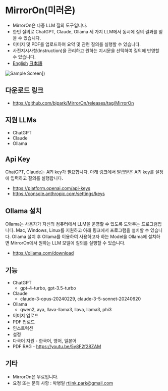 # MirrorOn(미러온) 

* MirrorOn은 다중 LLM 질의 도구입니다.
* 한번 질의로 ChatGPT, Claude, Ollama 세 가지 LLM에서 동시에 질의 결과를 얻을 수 있습니다.
* 이미지 및 PDF를 업로드하여 요약 및 관련 질의를 실행할 수 있습니다.
* 사전지시사항(Instruction)을 관리하고 원하는 지시문을 선택하여 질의에 반영할 수 있습니다.
* [English](https://github.com/bipark/MirrorOn/blob/main/README-en.md) [日本語](https://github.com/bipark/MirrorOn/blob/main/README-en.md)

![Sample Screen]([https://github.com/bipark/MirrorOn/blob/main/sample1.gif)])

## 다운로드 링크
* <https://github.com/bipark/MirrorOn/releases/tag/MirrorOn>

## 지원 LLMs
* ChatGPT
* Claude
* Ollama

## Api Key
ChatGPT, Claude는 API key가 필요합니다. 아래 링크에서 발급받은 API key를 설정에 입력하고 질의를 실행합니다.
  * <https://platform.openai.com/api-keys>
  * <https://console.anthropic.com/settings/keys>
 
## Ollama 설치
Ollama는 사용자가 자신의 컴퓨터에서 LLM을 운영할 수 있도록 도와주는 프로그램입니다. Mac, Windows, Linux를 지원하고 아래 링크에서 프로그램을 설치할 수 있습니다. Ollama 설치 후 Ollama를 이용하여 사용하고자 하는 Model을 Ollama에 설치하면 MirrorOn에서 원하는 LLM 모델에 질의를 실행할 수 있습니다.
  * <https://ollama.com/download>

## 기능
* ChatGPT 
    * gpt-4-turbo, gpt-3.5-turbo
* Claude 
    * claude-3-opus-20240229, claude-3-5-sonnet-20240620
* Ollama 
    * qwen2, aya, llava-llama3, llava, llama3, phi3
* 이미지 업로드
* PDF 업로드
* 인스트럭션 
* 설정
* 다국어 지원 - 한국어, 영어, 일본어
* PDF RAG - <https://youtu.be/5y8F2f28ZAM>

## 기타
* MirrorOn은 무료입니다.
* 요청 또는 문의 사항 : 박병일 <rtlink.park@gmail.com> 

